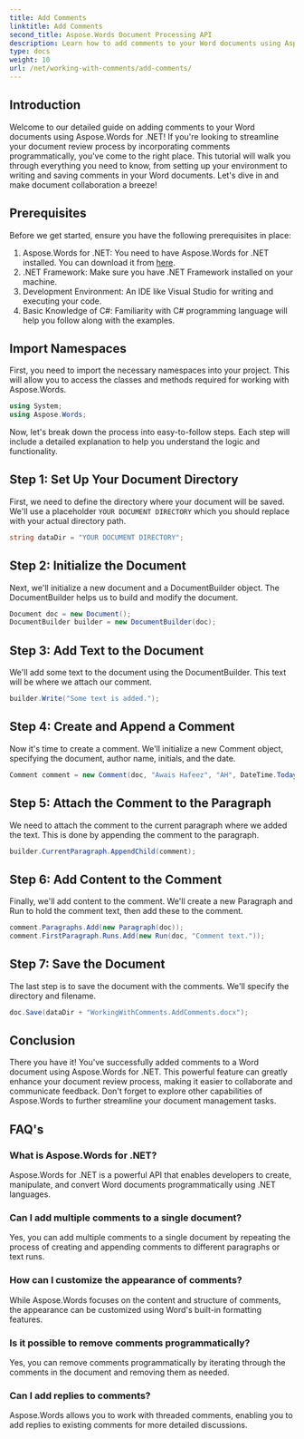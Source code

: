 ```yaml
---
title: Add Comments
linktitle: Add Comments
second_title: Aspose.Words Document Processing API
description: Learn how to add comments to your Word documents using Aspose.Words for .NET with our guide. Enhance your document collaboration process effortlessly.
type: docs
weight: 10
url: /net/working-with-comments/add-comments/
---
```

## Introduction

Welcome to our detailed guide on adding comments to your Word documents using Aspose.Words for .NET! If you're looking to streamline your document review process by incorporating comments programmatically, you've come to the right place. This tutorial will walk you through everything you need to know, from setting up your environment to writing and saving comments in your Word documents. Let's dive in and make document collaboration a breeze!

## Prerequisites

Before we get started, ensure you have the following prerequisites in place:

1. Aspose.Words for .NET: You need to have Aspose.Words for .NET installed. You can download it from [here](https://releases.aspose.com/words/net/).
2. .NET Framework: Make sure you have .NET Framework installed on your machine.
3. Development Environment: An IDE like Visual Studio for writing and executing your code.
4. Basic Knowledge of C#: Familiarity with C# programming language will help you follow along with the examples.

## Import Namespaces

First, you need to import the necessary namespaces into your project. This will allow you to access the classes and methods required for working with Aspose.Words.

```csharp
using System;
using Aspose.Words;
```

Now, let's break down the process into easy-to-follow steps. Each step will include a detailed explanation to help you understand the logic and functionality.

## Step 1: Set Up Your Document Directory

First, we need to define the directory where your document will be saved. We'll use a placeholder `YOUR DOCUMENT DIRECTORY` which you should replace with your actual directory path.

```csharp
string dataDir = "YOUR DOCUMENT DIRECTORY";
```

## Step 2: Initialize the Document

Next, we'll initialize a new document and a DocumentBuilder object. The DocumentBuilder helps us to build and modify the document.

```csharp
Document doc = new Document();
DocumentBuilder builder = new DocumentBuilder(doc);
```

## Step 3: Add Text to the Document

We'll add some text to the document using the DocumentBuilder. This text will be where we attach our comment.

```csharp
builder.Write("Some text is added.");
```

## Step 4: Create and Append a Comment

Now it's time to create a comment. We'll initialize a new Comment object, specifying the document, author name, initials, and the date.

```csharp
Comment comment = new Comment(doc, "Awais Hafeez", "AH", DateTime.Today);
```

## Step 5: Attach the Comment to the Paragraph

We need to attach the comment to the current paragraph where we added the text. This is done by appending the comment to the paragraph.

```csharp
builder.CurrentParagraph.AppendChild(comment);
```

## Step 6: Add Content to the Comment

Finally, we'll add content to the comment. We'll create a new Paragraph and Run to hold the comment text, then add these to the comment.

```csharp
comment.Paragraphs.Add(new Paragraph(doc));
comment.FirstParagraph.Runs.Add(new Run(doc, "Comment text."));
```

## Step 7: Save the Document

The last step is to save the document with the comments. We'll specify the directory and filename.

```csharp
doc.Save(dataDir + "WorkingWithComments.AddComments.docx");
```

## Conclusion

There you have it! You've successfully added comments to a Word document using Aspose.Words for .NET. This powerful feature can greatly enhance your document review process, making it easier to collaborate and communicate feedback. Don't forget to explore other capabilities of Aspose.Words to further streamline your document management tasks.

## FAQ's

### What is Aspose.Words for .NET?

Aspose.Words for .NET is a powerful API that enables developers to create, manipulate, and convert Word documents programmatically using .NET languages.

### Can I add multiple comments to a single document?

Yes, you can add multiple comments to a single document by repeating the process of creating and appending comments to different paragraphs or text runs.

### How can I customize the appearance of comments?

While Aspose.Words focuses on the content and structure of comments, the appearance can be customized using Word's built-in formatting features.

### Is it possible to remove comments programmatically?

Yes, you can remove comments programmatically by iterating through the comments in the document and removing them as needed.

### Can I add replies to comments?

Aspose.Words allows you to work with threaded comments, enabling you to add replies to existing comments for more detailed discussions.
